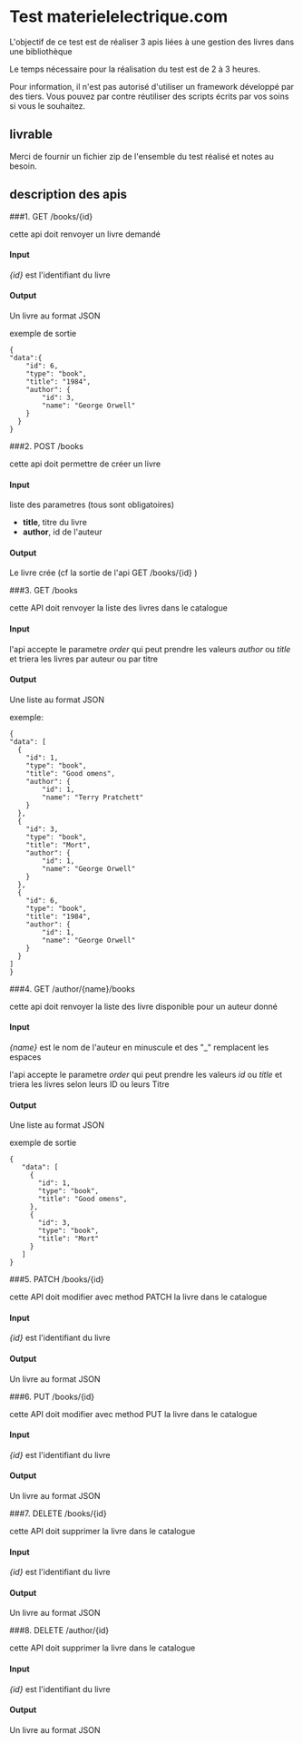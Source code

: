 # Test materielelectrique.com

L'objectif de ce test est de réaliser 3 apis liées à une gestion des 
livres dans une bibliothèque

Le temps nécessaire pour la réalisation du test est de 2 à 3 heures.

Pour information, il n'est pas autorisé d'utiliser un framework développé par
des tiers. Vous pouvez par contre réutiliser des scripts écrits par vos soins
si vous le souhaitez.

## livrable
Merci de fournir un fichier zip de l'ensemble du test réalisé et notes au besoin. 


## description des apis
 
###1. GET /books/{id}

cette api doit renvoyer un livre demandé

#### Input

_{id}_ est l'identifiant du livre

#### Output 

Un livre au format JSON

exemple de sortie

```
{
"data":{
    "id": 6,
    "type": "book",
    "title": "1984",
    "author": {
        "id": 3,
        "name": "George Orwell"
    }
  }
}
```
 
###2. POST /books

cette api doit permettre de créer un livre

#### Input

liste des parametres (tous sont obligatoires)
* __title__, titre du livre
* __author__, id de l'auteur

#### Output 

Le livre crée (cf la sortie de l'api GET /books/{id} )

###3. GET /books

cette API doit renvoyer la liste des livres dans le catalogue

 
#### Input
 
 l'api accepte le parametre _order_ qui peut prendre les valeurs _author_ ou _title_ et triera les livres par auteur ou par titre

#### Output 
 
 Une liste au format JSON
 
exemple:

```
{
"data": [
  {
    "id": 1,
    "type": "book",
    "title": "Good omens",
    "author": {
        "id": 1,
        "name": "Terry Pratchett"
    }
  },
  {
    "id": 3,
    "type": "book",
    "title": "Mort",
    "author": {
        "id": 1,
        "name": "George Orwell"
    }
  },
  {
    "id": 6,
    "type": "book",
    "title": "1984",
    "author": {
        "id": 1,
        "name": "George Orwell"
    }
  }
]
}
```
 
 ###4. GET /author/{name}/books
 
 cette api doit renvoyer la liste des livre disponible pour un auteur donné
 
 #### Input
 
 _{name}_ est le nom de l'auteur en minuscule et des "_" remplacent les espaces
 
 l'api accepte le parametre _order_ qui peut prendre les valeurs _id_ ou _title_ et triera les livres selon leurs ID ou leurs Titre

 #### Output 
 
 Une liste au format JSON
 
 exemple de sortie
 
 ```
{
    "data": [
      {
        "id": 1,
        "type": "book",
        "title": "Good omens",
      },
      {
        "id": 3,
        "type": "book",
        "title": "Mort"
      }
    ]
}
```

###5. PATCH /books/{id}

cette API doit modifier avec method PATCH la livre dans le catalogue

#### Input

_{id}_ est l'identifiant du livre

#### Output

Un livre au format JSON

###6. PUT /books/{id}

cette API doit modifier avec method PUT la livre dans le catalogue

#### Input

_{id}_ est l'identifiant du livre

#### Output

Un livre au format JSON

###7. DELETE /books/{id}

cette API doit supprimer la livre dans le catalogue

#### Input

_{id}_ est l'identifiant du livre

#### Output

Un livre au format JSON

###8. DELETE /author/{id}

cette API doit supprimer la livre dans le catalogue

#### Input

_{id}_ est l'identifiant du livre

#### Output

Un livre au format JSON